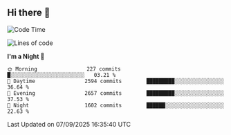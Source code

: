 ## Hi there 👋

<!--
**Wangmerlyn/Wangmerlyn** is a ✨ _special_ ✨ repository because its `README.md` (this file) appears on your GitHub profile.

Here are some ideas to get you started:

- 🔭 I’m currently working on ...
- 🌱 I’m currently learning ...
- 👯 I’m looking to collaborate on ...
- 🤔 I’m looking for help with ...
- 💬 Ask me about ...
- 📫 How to reach me: ...
- 😄 Pronouns: ...
- ⚡ Fun fact: ...
-->
<!--START_SECTION:waka-->
![Code Time](http://img.shields.io/badge/Code%20Time-540%20hrs%2046%20mins-blue)

![Lines of code](https://img.shields.io/badge/From%20Hello%20World%20I%27ve%20Written-41.7%20million%20lines%20of%20code-blue)

**I'm a Night 🦉** 

```text
🌞 Morning                227 commits         █░░░░░░░░░░░░░░░░░░░░░░░░   03.21 % 
🌆 Daytime                2594 commits        █████████░░░░░░░░░░░░░░░░   36.64 % 
🌃 Evening                2657 commits        █████████░░░░░░░░░░░░░░░░   37.53 % 
🌙 Night                  1602 commits        ██████░░░░░░░░░░░░░░░░░░░   22.63 % 
```



 Last Updated on 07/09/2025 16:35:40 UTC
<!--END_SECTION:waka-->
